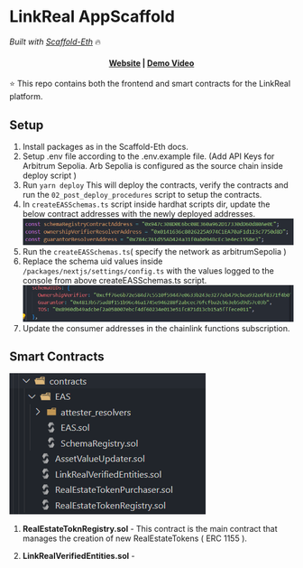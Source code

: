 # LinkReal AppScaffold

<i>Built with [Scaffold-Eth](https://scaffoldeth.io)</i> 🔥

<h4 align="center">
  <a href="https://scaffoldeth.io">Website</a> | 
  <a href="https://docs.scaffoldeth.io">Demo Video</a>
</h4>

⭐ This repo contains both the frontend and smart contracts for the LinkReal platform.

## Setup

1. Install packages as in the Scaffold-Eth docs.
2. Setup .env file according to the .env.example file. (Add API Keys for Arbitrum Sepolia. Arb Sepolia is configured as the source chain inside deploy script )
3. Run `yarn deploy` This will deploy the contracts, verify the contracts and run the `02_post_deploy_procedures` script to setup the contracts.
3. In `createEASSchemas.ts` script inside hardhat scripts dir, update the below contract addresses with the newly deployed addresses.
![alt text](image-1.png) 
4. Run the `createEASSchemas.ts`( specify the network as arbitrumSepolia )
5. Replace the schema uid values inside `/packages/nextjs/settings/config.ts` with the values logged to the console from above createEASSchemas.ts script.
![alt text](image-2.png)
5. Update the consumer addresses in the chainlink functions subscription.

## Smart Contracts

![alt text](image.png)

1. **RealEstateToknRegistry.sol** - This contract is the main contract that manages the creation of new RealEstateTokens ( ERC 1155 ).

2. **LinkRealVerifiedEntities.sol** -
